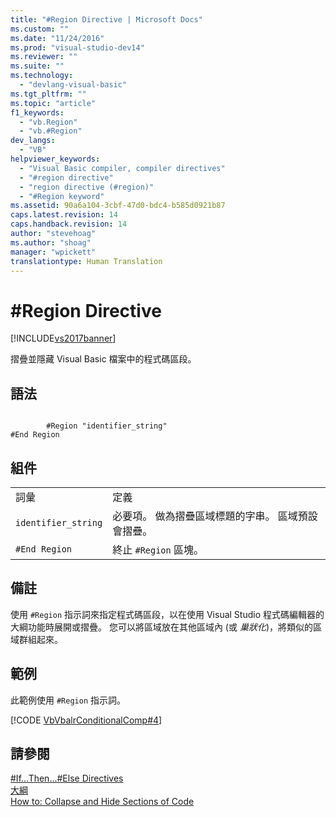 ```yaml
---
title: "#Region Directive | Microsoft Docs"
ms.custom: ""
ms.date: "11/24/2016"
ms.prod: "visual-studio-dev14"
ms.reviewer: ""
ms.suite: ""
ms.technology: 
  - "devlang-visual-basic"
ms.tgt_pltfrm: ""
ms.topic: "article"
f1_keywords: 
  - "vb.Region"
  - "vb.#Region"
dev_langs: 
  - "VB"
helpviewer_keywords: 
  - "Visual Basic compiler, compiler directives"
  - "#region directive"
  - "region directive (#region)"
  - "#Region keyword"
ms.assetid: 90a6a104-3cbf-47d0-bdc4-b585d0921b87
caps.latest.revision: 14
caps.handback.revision: 14
author: "stevehoag"
ms.author: "shoag"
manager: "wpickett"
translationtype: Human Translation
---
```

# #Region Directive
[!INCLUDE[vs2017banner](../../../csharp/includes/vs2017banner.md)]

摺疊並隱藏 Visual Basic 檔案中的程式碼區段。  
  
## 語法  
  
```  
  
        #Region "identifier_string"  
#End Region  
```  
  
## 組件  
  
|||  
|-|-|  
|詞彙|定義|  
|`identifier_string`|必要項。  做為摺疊區域標題的字串。  區域預設會摺疊。|  
|`#End Region`|終止 `#Region` 區塊。|  
  
## 備註  
 使用 `#Region` 指示詞來指定程式碼區段，以在使用 Visual Studio 程式碼編輯器的大綱功能時展開或摺疊。  您可以將區域放在其他區域內 \(或 *巢狀化*\)，將類似的區域群組起來。  
  
## 範例  
 此範例使用 `#Region` 指示詞。  
  
 [!CODE [VbVbalrConditionalComp#4](../CodeSnippet/VS_Snippets_VBCSharp/VbVbalrConditionalComp#4)]  
  
## 請參閱  
 [\#If...Then...\#Else Directives](../../../visual-basic/language-reference/directives/if-then-else-directives.md)   
 [大綱](/visual-studio/ide/outlining)   
 [How to: Collapse and Hide Sections of Code](../../../visual-basic/programming-guide/program-structure/how-to-collapse-and-hide-sections-of-code.md)